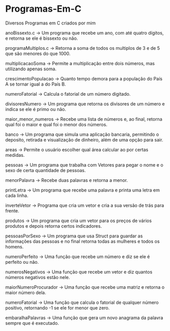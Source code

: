 # Programas-Em-C
Diversos Programas em C criados por mim

anoBissexto.c -> Um programa que recebe um ano, com até quatro dígitos, e retorna se ele é bissexto ou não.

programaMultiplos.c -> Retorna a soma de todos os multiplos de 3 e de 5 que são menores do que 1000.

multiplicacaoSoma -> Permite a multiplicação entre dois números, mas utilizando apenas soma.

crescimentoPopulacao -> Quanto tempo demora para a população do País A se tornar igual a do País B.

numeroFatorial -> Calcula o fatorial de um número digitado.

divisoresNumero -> Um programa que retorna os divisores de um número e indica se ele é primo ou não.

maior_menor_numeros -> Recebe uma lista de números e, ao final, retorna qual foi o maior e qual foi o menor dos números.

banco -> Um programa que simula uma aplicação bancaria, permitindo o deposito, retirada e visualização de dinheiro, além de uma opção para sair.

areas -> Permite o usuário escolher qual área calcular ao por certas medidas.

pessoas -> Um programa que trabalha com Vetores para pegar o nome e o sexo de certa quantidade de pessoas.

menorPalavra -> Recebe duas palavras e retorna a menor.

printLetra -> Um programa que recebe uma palavra e printa uma letra em cada linha.

inverteVetor -> Programa que cria um vetor e cria a sua versão de trás para frente.

produtos -> Um programa que cria um vetor para os preços de vários produtos e depois retorna certos indicadores.

pessoasPorSexo -> Um programa que usa Struct para guardar as informações das pessoas e no final retorna todas as mulheres e todos os homens.

numeroPerfeito -> Uma função que recebe um número e diz se ele é perfeito ou não.

numerosNegativos -> Uma função que recebe um vetor e diz quantos números negativos estão nele.

maiorNumeroProcurador -> Uma função que recebe uma matriz e retorna o maior número dela.

numeroFatorial -> Uma função que calcula o fatorial de qualquer número positivo, retornando -1 se ele for menor que zero.

embaralhaPalavras -> Uma função que gera um novo anagrama da palavra sempre que é executado.

